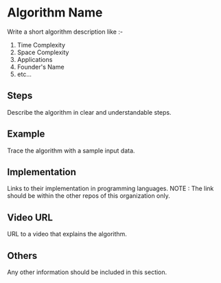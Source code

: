 # Algorithm Name

Write a short algorithm description like :-
1. Time Complexity 
2. Space Complexity
3. Applications
4. Founder's Name
5. etc...

## Steps

Describe the algorithm in clear and understandable steps.

## Example

Trace the algorithm with a sample input data.

## Implementation

Links to their implementation in programming languages.
NOTE : The link should be within the other repos of this organization only.

## Video URL

URL to a video that explains the algorithm. 

## Others

Any other information should be included in this section.
